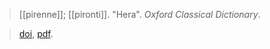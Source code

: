 > [[pirenne]]; [[pironti]]. "Hera". *Oxford Classical Dictionary*. 

> [doi](https://doi-org.ezproxy.lib.utexas.edu/10.1093/acrefore/9780199381135.013.3011), [pdf](a/v-pirenne-g-pironti2017.pdf).